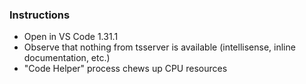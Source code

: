 ### Instructions

- Open in VS Code 1.31.1
- Observe that nothing from tsserver is available (intellisense, inline documentation, etc.)
- "Code Helper" process chews up CPU resources